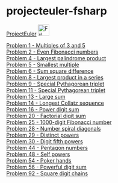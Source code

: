 # projecteuler-fsharp
<a href = "https://projecteuler.net/">ProjectEuler</a>  <a href ="http://fsharp.org/"><img height=30 width=30 alt="F# Logo" src=http://fsharp.org/img/logo.png></img></a>
<p>
<a href = "https://projecteuler.net/problem=1">Problem 1 - Multiples of 3 and 5</a>
<br>
<a href = "https://projecteuler.net/problem=2">Problem 2 - Even Fibonacci numbers</a>
<br>
<a href = "https://projecteuler.net/problem=4">Problem 4 - Largest palindrome product</a>
<br>
<a href = "https://projecteuler.net/problem=5">Problem 5 - Smallest multiple</a>
<br>
<a href = "https://projecteuler.net/problem=6">Problem 6 - Sum square difference</a>
<br>
<a href = "https://projecteuler.net/problem=8">Problem 8 - Largest product in a series</a>
<br>
<a href = "https://projecteuler.net/problem=9">Problem 9 - Special Pythagorean triplet</a>
<br>
<a href = "https://projecteuler.net/problem=11">Problem 11 - Special Pythagorean triplet</a>
<br>
<a href = "https://projecteuler.net/problem=13">Problem 13 - Large sum</a>
<br>
<a href = "https://projecteuler.net/problem=14">Problem 14 - Longest Collatz sequence</a>
<br>
<a href = "https://projecteuler.net/problem=16">Problem 16 - Power digit sum</a>
<br>
<a href = "https://projecteuler.net/problem=20">Problem 20 - Factorial digit sum</a>
<br>
<a href = "https://projecteuler.net/problem=25">Problem 25 - 1000-digit Fibonacci number</a>
<br>
<a href = "https://projecteuler.net/problem=28">Problem 28 - Number spiral diagonals</a>
<br>
<a href = "https://projecteuler.net/problem=29">Problem 29 - Distinct powers</a>
<br>
<a href = "https://projecteuler.net/problem=30">Problem 30 - Digit fifth powers</a>
<br>
<a href = "https://projecteuler.net/problem=44">Problem 44 - Pentagon numbers</a>
<br>
<a href = "https://projecteuler.net/problem=48">Problem 48 - Self powers</a>
<br>
<a href = "https://projecteuler.net/problem=54">Problem 54 - Poker hands</a>
<br>
<a href = "https://projecteuler.net/problem=56">Problem 56 - Powerful digit sum</a>
<br>
<a href = "https://projecteuler.net/problem=92">Problem 92 - Square digit chains</a>
</p>

